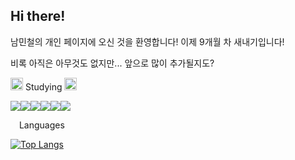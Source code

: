 ## Hi there!
남민철의 개인 페이지에 오신 것을 환영합니다!
이제 9개월 차 새내기입니다!

비록 아직은 아무것도 없지만...
앞으로 많이 추가될지도?


<img src="https://pic.sopili.net/pub/emoji/twitter/2/72x72/1f4dd.png" width=20 height=20> Studying <img src="https://pic.sopili.net/pub/emoji/twitter/2/72x72/1f4dd.png" width=20 height=20> 

<img src="https://img.shields.io/badge/HTML5-E34F26?style=flat-square&logo=HTML5&logoColor=white"/><img src="https://img.shields.io/badge/CSS3-1572B6?style=flat-square&logo=CSS3&logoColor=white"/><img src="https://img.shields.io/badge/Javascript-F7DF1E?style=flat-square&logo=Javascript&logoColor=white"/><img src="https://img.shields.io/badge/TypeScript-3178C6?style=flat-square&logo=TypeScript&logoColor=white"/><img src="https://img.shields.io/badge/React-61DAFB?style=flat-square&logo=React&logoColor=white"/><img src="https://img.shields.io/badge/NestJS-E0234E?style=flat-square&logo=NestJS&logoColor=white"/>

<img src="https://pic.sopili.net/pub/emoji/twitter/2/72x72/1f6e0.png" width=10 height=10> Languages <img src="https://pic.sopili.net/pub/emoji/twitter/2/72x72/1f6e0.png" width=10 height=10>

[![Top Langs](https://github-readme-stats.vercel.app/api/top-langs/?username=NMincheol)](https://github.com/NMincheol/github-readme-stats)






